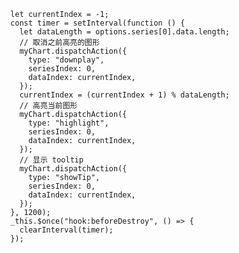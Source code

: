       let currentIndex = -1;
      const timer = setInterval(function () {
        let dataLength = options.series[0].data.length;
        // 取消之前高亮的图形
        myChart.dispatchAction({
          type: "downplay",
          seriesIndex: 0,
          dataIndex: currentIndex,
        });
        currentIndex = (currentIndex + 1) % dataLength;
        // 高亮当前图形
        myChart.dispatchAction({
          type: "highlight",
          seriesIndex: 0,
          dataIndex: currentIndex,
        });
        // 显示 tooltip
        myChart.dispatchAction({
          type: "showTip",
          seriesIndex: 0,
          dataIndex: currentIndex,
        });
      }, 1200);
      _this.$once("hook:beforeDestroy", () => {
        clearInterval(timer);
      });